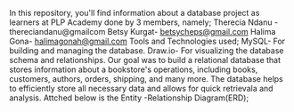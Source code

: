 In this repository, you'll find information about a database project as learners at PLP Academy done by 3 members, namely;
Therecia Ndanu - thereciandanu@gmailcom
Betsy Kurgat- betsycheps@gmail.com
Halima Gona- halimagonah@gmail.com
Tools and Technologies used;
MySQL- For building and managing the database.
Draw.io- For visualizing the database schema and relationships.
Our goal was to build a relational database that stores information about a bookstore's operations, including books, customers, authors, orders, shipping, and many more. 
The database helps to efficiently store all necessary data and allows for quick retrievala and analysis.
Attched below is the Entity -Relationship Diagram(ERD);
